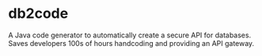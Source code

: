 # db2code

A Java code generator to automatically create a secure API for databases.
Saves developers 100s of hours handcoding and providing an API gateway.
